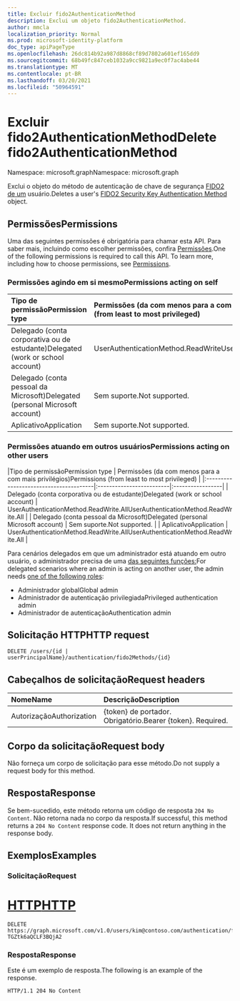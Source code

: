 ```yaml
---
title: Excluir fido2AuthenticationMethod
description: Exclui um objeto fido2AuthenticationMethod.
author: mmcla
localization_priority: Normal
ms.prod: microsoft-identity-platform
doc_type: apiPageType
ms.openlocfilehash: 26dc814b92a987d8868cf89d7802a601ef165dd9
ms.sourcegitcommit: 68b49fc847ceb1032a9cc9821a9ec0f7ac4abe44
ms.translationtype: MT
ms.contentlocale: pt-BR
ms.lasthandoff: 03/20/2021
ms.locfileid: "50964591"
---
```

# <a name="delete-fido2authenticationmethod"></a><span data-ttu-id="28ab4-103">Excluir fido2AuthenticationMethod</span><span class="sxs-lookup"><span data-stu-id="28ab4-103">Delete fido2AuthenticationMethod</span></span>
<span data-ttu-id="28ab4-104">Namespace: microsoft.graph</span><span class="sxs-lookup"><span data-stu-id="28ab4-104">Namespace: microsoft.graph</span></span>

<span data-ttu-id="28ab4-105">Exclui o objeto do método de autenticação de chave de segurança [FIDO2 de um](../resources/fido2authenticationmethod.md) usuário.</span><span class="sxs-lookup"><span data-stu-id="28ab4-105">Deletes a user's [FIDO2 Security Key Authentication Method](../resources/fido2authenticationmethod.md) object.</span></span>

## <a name="permissions"></a><span data-ttu-id="28ab4-106">Permissões</span><span class="sxs-lookup"><span data-stu-id="28ab4-106">Permissions</span></span>

<span data-ttu-id="28ab4-p101">Uma das seguintes permissões é obrigatória para chamar esta API. Para saber mais, incluindo como escolher permissões, confira [Permissões](/graph/permissions-reference).</span><span class="sxs-lookup"><span data-stu-id="28ab4-p101">One of the following permissions is required to call this API. To learn more, including how to choose permissions, see [Permissions](/graph/permissions-reference).</span></span>

### <a name="permissions-acting-on-self"></a><span data-ttu-id="28ab4-109">Permissões agindo em si mesmo</span><span class="sxs-lookup"><span data-stu-id="28ab4-109">Permissions acting on self</span></span>

|<span data-ttu-id="28ab4-110">Tipo de permissão</span><span class="sxs-lookup"><span data-stu-id="28ab4-110">Permission type</span></span>      | <span data-ttu-id="28ab4-111">Permissões (da com menos para a com mais privilégios)</span><span class="sxs-lookup"><span data-stu-id="28ab4-111">Permissions (from least to most privileged)</span></span>              |
|:---------------------------------------|:-------------------------|
| <span data-ttu-id="28ab4-112">Delegado (conta corporativa ou de estudante)</span><span class="sxs-lookup"><span data-stu-id="28ab4-112">Delegated (work or school account)</span></span>     | <span data-ttu-id="28ab4-113">UserAuthenticationMethod.ReadWrite</span><span class="sxs-lookup"><span data-stu-id="28ab4-113">UserAuthenticationMethod.ReadWrite</span></span> |
| <span data-ttu-id="28ab4-114">Delegado (conta pessoal da Microsoft)</span><span class="sxs-lookup"><span data-stu-id="28ab4-114">Delegated (personal Microsoft account)</span></span> | <span data-ttu-id="28ab4-115">Sem suporte.</span><span class="sxs-lookup"><span data-stu-id="28ab4-115">Not supported.</span></span> |
| <span data-ttu-id="28ab4-116">Aplicativo</span><span class="sxs-lookup"><span data-stu-id="28ab4-116">Application</span></span>                            | <span data-ttu-id="28ab4-117">Sem suporte.</span><span class="sxs-lookup"><span data-stu-id="28ab4-117">Not supported.</span></span> |

### <a name="permissions-acting-on-other-users"></a><span data-ttu-id="28ab4-118">Permissões atuando em outros usuários</span><span class="sxs-lookup"><span data-stu-id="28ab4-118">Permissions acting on other users</span></span>

|<span data-ttu-id="28ab4-119">Tipo de permissão</span><span class="sxs-lookup"><span data-stu-id="28ab4-119">Permission type</span></span>      | <span data-ttu-id="28ab4-120">Permissões (da com menos para a com mais privilégios)</span><span class="sxs-lookup"><span data-stu-id="28ab4-120">Permissions (from least to most privileged)</span></span>              |
|:---------------------------------------|:-------------------------|:-----------------|
| <span data-ttu-id="28ab4-121">Delegado (conta corporativa ou de estudante)</span><span class="sxs-lookup"><span data-stu-id="28ab4-121">Delegated (work or school account)</span></span>     | <span data-ttu-id="28ab4-122">UserAuthenticationMethod.ReadWrite.All</span><span class="sxs-lookup"><span data-stu-id="28ab4-122">UserAuthenticationMethod.ReadWrite.All</span></span> |
| <span data-ttu-id="28ab4-123">Delegado (conta pessoal da Microsoft)</span><span class="sxs-lookup"><span data-stu-id="28ab4-123">Delegated (personal Microsoft account)</span></span> | <span data-ttu-id="28ab4-124">Sem suporte.</span><span class="sxs-lookup"><span data-stu-id="28ab4-124">Not supported.</span></span> |
| <span data-ttu-id="28ab4-125">Aplicativo</span><span class="sxs-lookup"><span data-stu-id="28ab4-125">Application</span></span>                            | <span data-ttu-id="28ab4-126">UserAuthenticationMethod.ReadWrite.All</span><span class="sxs-lookup"><span data-stu-id="28ab4-126">UserAuthenticationMethod.ReadWrite.All</span></span> |

<span data-ttu-id="28ab4-127">Para cenários delegados em que um administrador está atuando em outro usuário, o administrador precisa de uma [das seguintes funções:](/azure/active-directory/users-groups-roles/directory-assign-admin-roles#available-roles)</span><span class="sxs-lookup"><span data-stu-id="28ab4-127">For delegated scenarios where an admin is acting on another user, the admin needs [one of the following roles](/azure/active-directory/users-groups-roles/directory-assign-admin-roles#available-roles):</span></span>
* <span data-ttu-id="28ab4-128">Administrador global</span><span class="sxs-lookup"><span data-stu-id="28ab4-128">Global admin</span></span>
* <span data-ttu-id="28ab4-129">Administrador de autenticação privilegiada</span><span class="sxs-lookup"><span data-stu-id="28ab4-129">Privileged authentication admin</span></span>
* <span data-ttu-id="28ab4-130">Administrador de autenticação</span><span class="sxs-lookup"><span data-stu-id="28ab4-130">Authentication admin</span></span>

## <a name="http-request"></a><span data-ttu-id="28ab4-131">Solicitação HTTP</span><span class="sxs-lookup"><span data-stu-id="28ab4-131">HTTP request</span></span>

<!-- {
  "blockType": "ignored"
}
-->
``` http
DELETE /users/{id | userPrincipalName}/authentication/fido2Methods/{id}
```

## <a name="request-headers"></a><span data-ttu-id="28ab4-132">Cabeçalhos de solicitação</span><span class="sxs-lookup"><span data-stu-id="28ab4-132">Request headers</span></span>
|<span data-ttu-id="28ab4-133">Nome</span><span class="sxs-lookup"><span data-stu-id="28ab4-133">Name</span></span>|<span data-ttu-id="28ab4-134">Descrição</span><span class="sxs-lookup"><span data-stu-id="28ab4-134">Description</span></span>|
|:---|:---|
|<span data-ttu-id="28ab4-135">Autorização</span><span class="sxs-lookup"><span data-stu-id="28ab4-135">Authorization</span></span>|<span data-ttu-id="28ab4-p102">{token} de portador. Obrigatório.</span><span class="sxs-lookup"><span data-stu-id="28ab4-p102">Bearer {token}. Required.</span></span>|

## <a name="request-body"></a><span data-ttu-id="28ab4-138">Corpo da solicitação</span><span class="sxs-lookup"><span data-stu-id="28ab4-138">Request body</span></span>
<span data-ttu-id="28ab4-139">Não forneça um corpo de solicitação para esse método.</span><span class="sxs-lookup"><span data-stu-id="28ab4-139">Do not supply a request body for this method.</span></span>

## <a name="response"></a><span data-ttu-id="28ab4-140">Resposta</span><span class="sxs-lookup"><span data-stu-id="28ab4-140">Response</span></span>

<span data-ttu-id="28ab4-p103">Se bem-sucedido, este método retorna um código de resposta `204 No Content`. Não retorna nada no corpo da resposta.</span><span class="sxs-lookup"><span data-stu-id="28ab4-p103">If successful, this method returns a `204 No Content` response code. It does not return anything in the response body.</span></span>

## <a name="examples"></a><span data-ttu-id="28ab4-143">Exemplos</span><span class="sxs-lookup"><span data-stu-id="28ab4-143">Examples</span></span>

### <a name="request"></a><span data-ttu-id="28ab4-144">Solicitação</span><span class="sxs-lookup"><span data-stu-id="28ab4-144">Request</span></span>

# <a name="http"></a>[<span data-ttu-id="28ab4-145">HTTP</span><span class="sxs-lookup"><span data-stu-id="28ab4-145">HTTP</span></span>](#tab/http)
<!-- {
  "blockType": "request",
  "name": "delete_fido2authenticationmethod"
}
-->
``` http
DELETE https://graph.microsoft.com/v1.0/users/kim@contoso.com/authentication/fido2Methods/_jpuR-TGZtk6aQCLF3BQjA2
```

### <a name="response"></a><span data-ttu-id="28ab4-146">Resposta</span><span class="sxs-lookup"><span data-stu-id="28ab4-146">Response</span></span>
<span data-ttu-id="28ab4-147">Este é um exemplo de resposta.</span><span class="sxs-lookup"><span data-stu-id="28ab4-147">The following is an example of the response.</span></span>
<!-- {
  "blockType": "response",
  "truncated": true
}
-->
``` http
HTTP/1.1 204 No Content
```

